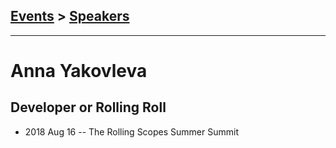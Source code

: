 ## [Events](../README.md) > [Speakers](../speakers.md)
---

# Anna Yakovleva

## Developer or Rolling Roll
- 2018 Aug 16 -- The Rolling Scopes Summer Summit    
